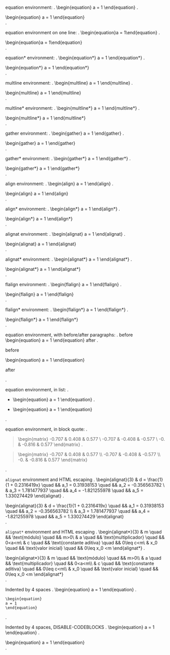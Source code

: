 equation environment:
.
\begin{equation}
a = 1
\end{equation}
.
<div class="math amsmath">
\begin{equation}
a = 1
\end{equation}
</div>
.

equation environment on one line:
.
\begin{equation}a = 1\end{equation}
.
<div class="math amsmath">
\begin{equation}a = 1\end{equation}
</div>
.

equation* environment:
.
\begin{equation*}
a = 1
\end{equation*}
.
<div class="math amsmath">
\begin{equation*}
a = 1
\end{equation*}
</div>
.

multline environment:
.
\begin{multline}
a = 1
\end{multline}
.
<div class="math amsmath">
\begin{multline}
a = 1
\end{multline}
</div>
.

multline* environment:
.
\begin{multline*}
a = 1
\end{multline*}
.
<div class="math amsmath">
\begin{multline*}
a = 1
\end{multline*}
</div>
.

gather environment:
.
\begin{gather}
a = 1
\end{gather}
.
<div class="math amsmath">
\begin{gather}
a = 1
\end{gather}
</div>
.

gather* environment:
.
\begin{gather*}
a = 1
\end{gather*}
.
<div class="math amsmath">
\begin{gather*}
a = 1
\end{gather*}
</div>
.

align environment:
.
\begin{align}
a = 1
\end{align}
.
<div class="math amsmath">
\begin{align}
a = 1
\end{align}
</div>
.

align* environment:
.
\begin{align*}
a = 1
\end{align*}
.
<div class="math amsmath">
\begin{align*}
a = 1
\end{align*}
</div>
.

alignat environment:
.
\begin{alignat}
a = 1
\end{alignat}
.
<div class="math amsmath">
\begin{alignat}
a = 1
\end{alignat}
</div>
.

alignat* environment:
.
\begin{alignat*}
a = 1
\end{alignat*}
.
<div class="math amsmath">
\begin{alignat*}
a = 1
\end{alignat*}
</div>
.

flalign environment:
.
\begin{flalign}
a = 1
\end{flalign}
.
<div class="math amsmath">
\begin{flalign}
a = 1
\end{flalign}
</div>
.

flalign* environment:
.
\begin{flalign*}
a = 1
\end{flalign*}
.
<div class="math amsmath">
\begin{flalign*}
a = 1
\end{flalign*}
</div>
.

equation environment, with before/after paragraphs:
.
before
\begin{equation}
a = 1
\end{equation}
after
.
<p>before</p>
<div class="math amsmath">
\begin{equation}
a = 1
\end{equation}
</div>
<p>after</p>
.

equation environment, in list:
.
- \begin{equation}
  a = 1
  \end{equation}
.
<ul>
<li>
<div class="math amsmath">
\begin{equation}
a = 1
\end{equation}
</div>
</li>
</ul>
.

equation environment, in block quote:
.
> \begin{matrix}
> -0.707 &  0.408 &  0.577 \\
> -0.707 & -0.408 & -0.577 \\
> -0.    & -0.816 &  0.577
> \end{matrix}
.
<blockquote>
<div class="math amsmath">
\begin{matrix}
-0.707 &amp;  0.408 &amp;  0.577 \\
-0.707 &amp; -0.408 &amp; -0.577 \\
-0.    &amp; -0.816 &amp;  0.577
\end{matrix}
</div>
</blockquote>
.

`alignat` environment and HTML escaping
.
\begin{alignat}{3}
    & d   = \frac{1}{1 + 0.2316419x}  \quad && a_1  = 0.31938153   \quad && a_2 = -0.356563782 \\
    & a_3 = 1.781477937               \quad && a_4  = -1.821255978 \quad && a_5 = 1.330274429
\end{alignat}
.
<div class="math amsmath">
\begin{alignat}{3}
    &amp; d   = \frac{1}{1 + 0.2316419x}  \quad &amp;&amp; a_1  = 0.31938153   \quad &amp;&amp; a_2 = -0.356563782 \\
    &amp; a_3 = 1.781477937               \quad &amp;&amp; a_4  = -1.821255978 \quad &amp;&amp; a_5 = 1.330274429
\end{alignat}
</div>
.

`alignat*` environment and HTML escaping
.
\begin{alignat*}{3}
& m   \quad && \text{módulo}            \quad && m>0\\
& a   \quad && \text{multiplicador}     \quad && 0<a<m\\
& c   \quad && \text{constante aditiva} \quad && 0\leq c<m\\
& x_0 \quad && \text{valor inicial}     \quad && 0\leq x_0 <m
\end{alignat*}
.
<div class="math amsmath">
\begin{alignat*}{3}
&amp; m   \quad &amp;&amp; \text{módulo}            \quad &amp;&amp; m&gt;0\\
&amp; a   \quad &amp;&amp; \text{multiplicador}     \quad &amp;&amp; 0&lt;a&lt;m\\
&amp; c   \quad &amp;&amp; \text{constante aditiva} \quad &amp;&amp; 0\leq c&lt;m\\
&amp; x_0 \quad &amp;&amp; \text{valor inicial}     \quad &amp;&amp; 0\leq x_0 &lt;m
\end{alignat*}
</div>
.

Indented by 4 spaces
.
    \begin{equation}
    a = 1
    \end{equation}
.
<pre><code>\begin{equation}
a = 1
\end{equation}
</code></pre>
.

Indented by 4 spaces, DISABLE-CODEBLOCKS
.
    \begin{equation}
    a = 1
    \end{equation}
.
<div class="math amsmath">
\begin{equation}
a = 1
\end{equation}
</div>
.
